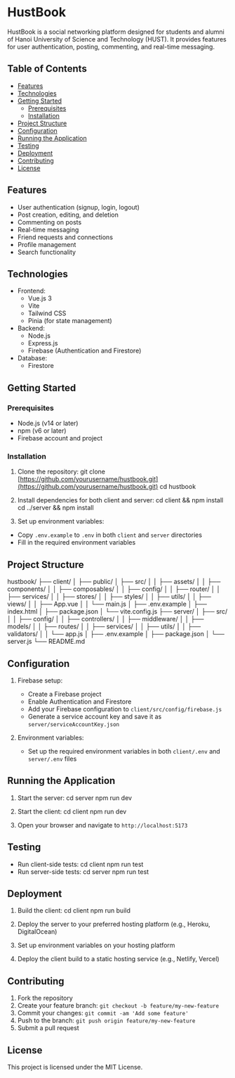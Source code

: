 # HustBook

HustBook is a social networking platform designed for students and alumni of Hanoi University of Science and Technology (HUST). It provides features for user authentication, posting, commenting, and real-time messaging.

## Table of Contents

- [Features](#features)
- [Technologies](#technologies)
- [Getting Started](#getting-started)
  - [Prerequisites](#prerequisites)
  - [Installation](#installation)
- [Project Structure](#project-structure)
- [Configuration](#configuration)
- [Running the Application](#running-the-application)
- [Testing](#testing)
- [Deployment](#deployment)
- [Contributing](#contributing)
- [License](#license)

## Features

- User authentication (signup, login, logout)
- Post creation, editing, and deletion
- Commenting on posts
- Real-time messaging
- Friend requests and connections
- Profile management
- Search functionality

## Technologies

- Frontend:
  - Vue.js 3
  - Vite
  - Tailwind CSS
  - Pinia (for state management)
- Backend:
  - Node.js
  - Express.js
  - Firebase (Authentication and Firestore)
- Database:
  - Firestore

## Getting Started

### Prerequisites

- Node.js (v14 or later)
- npm (v6 or later)
- Firebase account and project

### Installation

1. Clone the repository:
git clone [https://github.com/yourusername/hustbook.git](https://github.com/yourusername/hustbook.git)
cd hustbook

2. Install dependencies for both client and server:
cd client && npm install
cd ../server && npm install

3. Set up environment variables:

- Copy `.env.example` to `.env` in both `client` and `server` directories
- Fill in the required environment variables

## Project Structure

hustbook/
├── client/
│   ├── public/
│   ├── src/
│   │   ├── assets/
│   │   ├── components/
│   │   ├── composables/
│   │   ├── config/
│   │   ├── router/
│   │   ├── services/
│   │   ├── stores/
│   │   ├── styles/
│   │   ├── utils/
│   │   ├── views/
│   │   ├── App.vue
│   │   └── main.js
│   ├── .env.example
│   ├── index.html
│   ├── package.json
│   └── vite.config.js
├── server/
│   ├── src/
│   │   ├── config/
│   │   ├── controllers/
│   │   ├── middleware/
│   │   ├── models/
│   │   ├── routes/
│   │   ├── services/
│   │   ├── utils/
│   │   ├── validators/
│   │   └── app.js
│   ├── .env.example
│   ├── package.json
│   └── server.js
└── README.md

## Configuration

1. Firebase setup:
   - Create a Firebase project
   - Enable Authentication and Firestore
   - Add your Firebase configuration to `client/src/config/firebase.js`
   - Generate a service account key and save it as `server/serviceAccountKey.json`

2. Environment variables:
   - Set up the required environment variables in both `client/.env` and `server/.env` files

## Running the Application

1. Start the server:
cd server
npm run dev

2. Start the client:
cd client
npm run dev

3. Open your browser and navigate to `http://localhost:5173`

## Testing

- Run client-side tests:
cd client
npm run test
- Run server-side tests:
cd server
npm run test

## Deployment

1. Build the client:
cd client
npm run build

2. Deploy the server to your preferred hosting platform (e.g., Heroku, DigitalOcean)

3. Set up environment variables on your hosting platform

4. Deploy the client build to a static hosting service (e.g., Netlify, Vercel)

## Contributing

1. Fork the repository
2. Create your feature branch: `git checkout -b feature/my-new-feature`
3. Commit your changes: `git commit -am 'Add some feature'`
4. Push to the branch: `git push origin feature/my-new-feature`
5. Submit a pull request

## License

This project is licensed under the MIT License.
